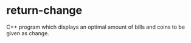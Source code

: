 # return-change
C++ program which displays an optimal amount of bills and coins to be given as change.

